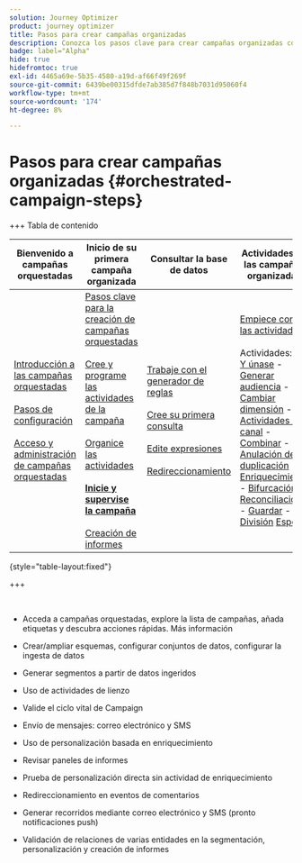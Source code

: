 ```yaml
---
solution: Journey Optimizer
product: journey optimizer
title: Pasos para crear campañas organizadas
description: Conozca los pasos clave para crear campañas organizadas con Adobe Journey Optimizer
badge: label="Alpha"
hide: true
hidefromtoc: true
exl-id: 4465a69e-5b35-4580-a19d-af66f49f269f
source-git-commit: 6439be00315dfde7ab385d7f848b7031d95060f4
workflow-type: tm+mt
source-wordcount: '174'
ht-degree: 8%

---
```


# Pasos para crear campañas organizadas {#orchestrated-campaign-steps}

+++ Tabla de contenido

| Bienvenido a campañas orquestadas | Inicio de su primera campaña organizada | Consultar la base de datos | Actividades de las campañas organizadas |
|---|---|---|---|
| [Introducción a las campañas orquestadas](gs-orchestrated-campaigns.md)<br/><br/>[Pasos de configuración](configuration-steps.md)<br/><br/>[Acceso y administración de campañas orquestadas](access-manage-orchestrated-campaigns.md) | [Pasos clave para la creación de campañas orquestadas](gs-campaign-creation.md)<br/><br/>[Cree y programe las actividades de la campaña](create-orchestrated-campaign.md)<br/><br/>[Organice las actividades](orchestrate-activities.md)<br/><br/><b>[Inicie y supervise la campaña](start-monitor-campaigns.md)</b><br/><br/>[Creación de informes](reporting-campaigns.md) | [Trabaje con el generador de reglas](orchestrated-rule-builder.md)<br/><br/>[Cree su primera consulta](build-query.md)<br/><br/>[Edite expresiones](edit-expressions.md)<br/><br/>[Redireccionamiento](retarget.md) | [Empiece con las actividades](activities/about-activities.md)<br/><br/>Actividades:<br/>[Y únase](activities/and-join.md) - [Generar audiencia](activities/build-audience.md) - [Cambiar dimensión](activities/change-dimension.md) - [Actividades de canal](activities/channels.md) - [Combinar](activities/combine.md) - [Anulación de duplicación](activities/deduplication.md) - [Enriquecimiento](activities/enrichment.md) - [Bifurcación](activities/fork.md) - [Reconciliación](activities/reconciliation.md) - [Guardar](save-audience.md) - [División](activities/split.md) [Espera](activities/wait.md) |

{style="table-layout:fixed"}

+++

<br/>

* Acceda a campañas orquestadas, explore la lista de campañas, añada etiquetas y descubra acciones rápidas. Más información
* Crear/ampliar esquemas, configurar conjuntos de datos, configurar la ingesta de datos

* Generar segmentos a partir de datos ingeridos
* Uso de actividades de lienzo
* Valide el ciclo vital de Campaign

* Envío de mensajes: correo electrónico y SMS
* Uso de personalización basada en enriquecimiento
* Revisar paneles de informes

* Prueba de personalización directa sin actividad de enriquecimiento
* Redireccionamiento en eventos de comentarios
* Generar recorridos mediante correo electrónico y SMS (pronto notificaciones push)

* Validación de relaciones de varias entidades en la segmentación, personalización y creación de informes



